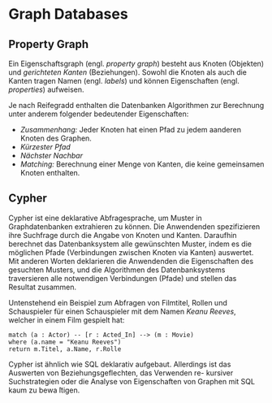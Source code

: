 # Graph Databases

## Property Graph
Ein Eigenschaftsgraph (engl. _property graph_) besteht aus Knoten (Objekten) und _gerichteten Kanten_ (Beziehungen).
Sowohl die Knoten als auch die Kanten tragen Namen (engl. _labels_) und können Eigenschaften (engl. _properties_) aufweisen.

Je nach Reifegradd enthalten die Datenbanken Algorithmen zur Berechnung unter anderem folgender bedeutender Eigenschaften:
- *Zusammenhang:* Jeder Knoten hat einen Pfad zu jedem aanderen Knoten des Graphen.
- *Kürzester Pfad*
- *Nächster Nachbar*
- *Matching:* Berechnung einer Menge von Kanten, die keine gemeinsamen Knoten enthalten.

## Cypher
Cypher ist eine deklarative Abfragesprache, um Muster in Graphdatenbanken extrahieren zu können.
Die Anwendenden spezifizieren ihre Suchfrage durch die Angabe von Knoten und Kanten. 
Daraufhin berechnet das Datenbanksystem alle gewünschten Muster, indem es die möglichen Pfade (Verbindungen zwischen Knoten via Kanten) auswertet. 
Mit anderen Worten deklarieren die Anwendenden die Eigenschaften des gesuchten Musters, und die Algorithmen des Datenbanksystems traversieren alle notwendigen Verbindungen (Pfade) und stellen das Resultat zusammen.

Untenstehend ein Beispiel zum Abfragen von Filmtitel, Rollen und Schauspieler für einen Schauspieler mit dem Namen _Keanu Reeves_, welcher in einem Film gespielt hat:
```cypher
match (a : Actor) -- [r : Acted_In] --> (m : Movie)
where (a.name = "Keanu Reeves")
return m.Titel, a.Name, r.Rolle
```

Cypher ist ähnlich wie SQL deklarativ aufgebaut. 
Allerdings ist das Auswerten von Beziehungsgeflechten, das Verwenden re- kursiver Suchstrategien oder die Analyse von Eigenschaften von Graphen mit SQL kaum zu bewa ̈ltigen.

